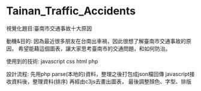 # Tainan_Traffic_Accidents
視覺化題目:臺南市交通事故十大原因

動機&目的: 因為最近很多朋友在台南出車禍，因此很想了解臺南市交通事故的原因，
希望能藉這個圖表，讓大家思考臺南市的交通問題，和如何防治。

使用到的技術: javascript  css html php

設計流程: 
先用php parse(本地的)資料，整理之後打包成json檔回傳
javascript接收資料後，整理資料(排序)
再經由c3js去畫出圖表，
最後調整顏色、字型、排版
